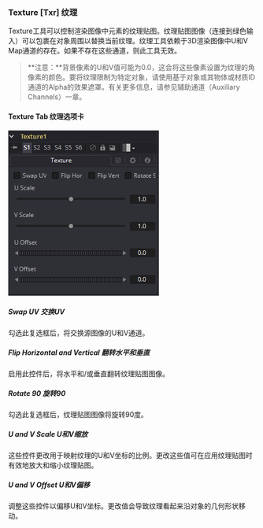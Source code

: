 ### Texture [Txr] 纹理

Texture工具可以控制渲染图像中元素的纹理贴图。纹理贴图图像（连接到绿色输入）可以包裹在对象周围以替换当前纹理。纹理工具依赖于3D渲染图像中U和V Map通道的存在。如果不存在这些通道，则此工具无效。

> **注意：**背景像素的U和V值可能为0.0，这会将这些像素设置为纹理的角像素的颜色。要将纹理限制为特定对象，请使用基于对象或其物体或材质ID通道的Alpha的效果遮罩。有关更多信息，请参见辅助通道（Auxiliary Channels）一章。

#### Texture Tab 纹理选项卡

![Txr_TextureTab](images/Txr_TextureTab.png)

##### Swap UV 交换UV

勾选此复选框后，将交换源图像的U和V通道。

##### Flip Horizontal and Vertical 翻转水平和垂直

启用此控件后，将水平和/或垂直翻转纹理贴图图像。

##### Rotate 90 旋转90

勾选此复选框后，纹理贴图图像将旋转90度。

##### U and V Scale U和V缩放

这些控件更改用于映射纹理的U和V坐标的比例。更改这些值可在应用纹理贴图时有效地放大和缩小纹理贴图。

##### U and V Offset U和V偏移

调整这些控件以偏移U和V坐标。更改值会导致纹理看起来沿对象的几何形状移动。